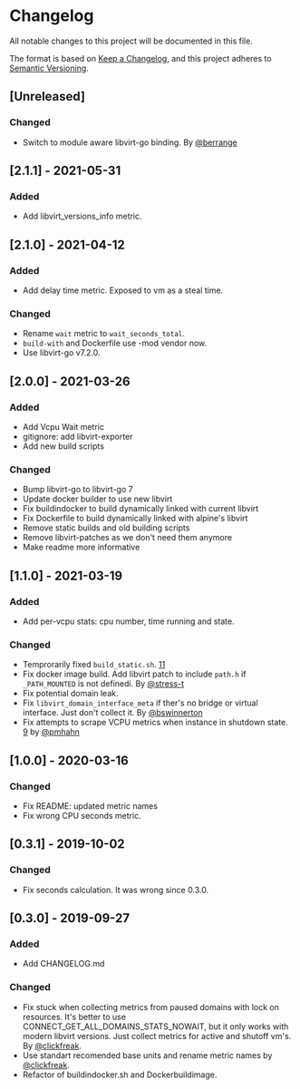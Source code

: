 # Changelog
All notable changes to this project will be documented in this file.

The format is based on [Keep a Changelog](https://keepachangelog.com/en/1.0.0/),
and this project adheres to [Semantic Versioning](https://semver.org/spec/v2.0.0.html).

## [Unreleased]
### Changed
- Switch to module aware libvirt-go binding. By [@berrange](https://github.com/berrange)

## [2.1.1] - 2021-05-31
### Added
- Add libvirt_versions_info metric.

## [2.1.0] - 2021-04-12
### Added
- Add delay time metric. Exposed to vm as a steal time.

### Changed
- Rename `wait` metric to `wait_seconds_total`.
- `build-with` and Dockerfile use -mod vendor now.
- Use libvirt-go v7.2.0.

## [2.0.0] - 2021-03-26
### Added
- Add Vcpu Wait metric
- gitignore: add libvirt-exporter
- Add new build scripts

### Changed
- Bump libvirt-go to libvirt-go 7
- Update docker builder to use new libvirt
- Fix buildindocker to build dynamically linked with current libvirt
- Fix Dockerfile to build dynamically linked with alpine's libvirt
- Remove static builds and old building scripts
- Remove libvirt-patches as we don't need them anymore
- Make readme more informative

## [1.1.0] - 2021-03-19
### Added
- Add per-vcpu stats: cpu number, time running and state.

### Changed
- Temprorarily fixed `build_static.sh`. [11](https://github.com/AlexZzz/libvirt-exporter/issues/11)
- Fix docker image build. Add libvirt patch to include `path.h` if `_PATH_MOUNTED` is not definedi. By [@stress-t](https://github.com/stress-t)
- Fix potential domain leak.
- Fix `libvirt_domain_interface_meta` if ther's no bridge or virtual interface. Just don't collect it. By [@bswinnerton](https://github.com/bswinnerton)
- Fix attempts to scrape VCPU metrics when instance in shutdown state. [9](https://github.com/AlexZzz/libvirt-exporter/issues/9) by [@pmhahn](https://github.com/pmhahn)

## [1.0.0] - 2020-03-16
### Changed
- Fix README: updated metric names
- Fix wrong CPU seconds metric.

## [0.3.1] - 2019-10-02
### Changed
- Fix seconds calculation. It was wrong since 0.3.0.

## [0.3.0] - 2019-09-27
### Added
- Add CHANGELOG.md

### Changed
- Fix stuck when collecting metrics from paused domains with lock on resources. It's better to use CONNECT_GET_ALL_DOMAINS_STATS_NOWAIT, but it only works with modern libvirt versions. Just collect metrics for active and shutoff vm's. By [@clickfreak](https://github.com/clickfreak).
- Use standart recomended base units and rename metric names by [@clickfreak](https://github.com/clickfreak).
- Refactor of buildindocker.sh and Dockerbuildimage.

